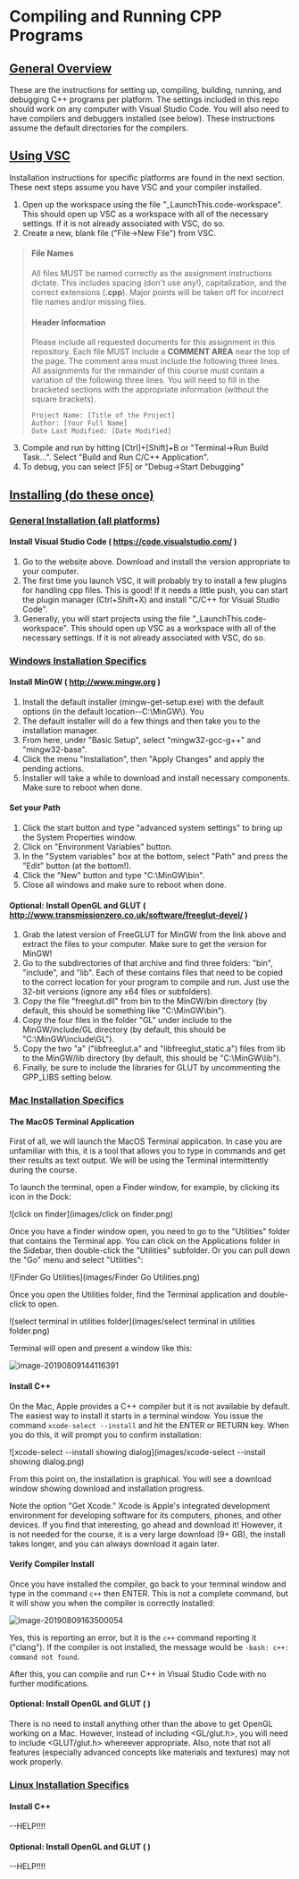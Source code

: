 

# Compiling and Running CPP Programs

## <u>**General Overview**</u>
These are the instructions for setting up, compiling, building, running, and debugging C++ programs per platform. The settings included in this repo should work on any computer with Visual Studio Code. You will also need to have compilers and debuggers installed (see below). These instructions assume the default directories for the compilers.


## <u>**Using VSC**</u>
Installation instructions for specific platforms are found in the next section. These next steps assume you have VSC and your compiler installed.

1. Open up the workspace using the file "_LaunchThis.code-workspace". This should open up VSC as a workspace with all of the necessary settings. If it is not already associated with VSC, do so.
2. Create a new, blank file ("File->New File") from VSC. 

> #### File Names
> All files MUST be named correctly as the assignment instructions dictate. This includes spacing (don't use any!), capitalization, and the correct extensions (**.cpp**). Major points will be taken off for incorrect file names and/or missing files. 
>
> #### Header Information
> Please include all requested documents for this assignment in this repository. Each file MUST include a **COMMENT AREA** near the top of the page. The comment area must include the following three lines. All assignments for the remainder of this course must contain a variation of the following three lines. You will need to fill in the bracketed sections with the appropriate information (without the square brackets).
> ```
> Project Name: [Title of the Project]
> Author: [Your Full Name]
> Date Last Modified: [Date Modified]
> ```

3. Compile and run by hitting [Ctrl]+[Shift]+B or "Terminal->Run Build Task...". Select "Build and Run C/C++ Application".
4. To debug, you can select [F5] or "Debug->Start Debugging"

## <u>**Installing (do these once)**</u>
### <u>General Installation (all platforms)</u>
#### Install Visual Studio Code ( https://code.visualstudio.com/ )
1. Go to the website above. Download and install the version appropriate to your computer.
2. The first time you launch VSC, it will probably try to install a few plugins for handling cpp files. This is good! If it needs a little push, you can start the plugin manager (Ctrl+Shift+X) and install "C/C++ for Visual Studio Code".
3. Generally, you will start projects using the file "_LaunchThis.code-workspace". This should open up VSC as a workspace with all of the necessary settings. If it is not already associated with VSC, do so.


### <u>Windows Installation Specifics</u>
#### Install MinGW ( http://www.mingw.org )

1. Install the default installer (mingw-get-setup.exe) with the default options (in the default location--C:\\MinGW\\).
   You
2. The default installer will do a few things and then take you to the installation manager.
3. From here, under "Basic Setup", select "mingw32-gcc-g++" and "mingw32-base".
4. Click the menu "Installation", then "Apply Changes" and apply the pending actions.
5. Installer will take a while to download and install necessary components. Make sure to reboot when done.

#### Set your Path
1. Click the start button and type "advanced system settings" to bring up the System Properties window.
2. Click on "Environment Variables" button.
3. In the "System variables" box at the bottom, select "Path" and press the "Edit" button (at the bottom!).
4. Click the "New" button and type "C:\MinGW\bin".
5. Close all windows and make sure to reboot when done.

#### Optional: Install OpenGL and GLUT ( http://www.transmissionzero.co.uk/software/freeglut-devel/ )
1. Grab the latest version of FreeGLUT for MinGW from the link above and extract the files to your computer. Make sure to get the version for MinGW!
2. Go to the subdirectories of that archive and find three folders: "bin", "include", and "lib". Each of these contains files that need to be copied to the correct location for your program to compile and run. Just use the 32-bit versions (ignore any x64 files or subfolders).
3. Copy the file "freeglut.dll" from bin to the MinGW/bin directory (by default, this should be something like "C:\MinGW\bin").
4. Copy the four files in the folder "GL" under include to the MinGW/include/GL directory (by default, this should be "C:\MinGW\include\GL").
5. Copy the two "a" ("libfreeglut.a" and "libfreeglut_static.a") files from lib to the MinGW/lib directory (by default, this should be "C:\MinGW\lib").
6. Finally, be sure to include the libraries for GLUT by uncommenting the GPP_LIBS setting below.

### <u>Mac Installation Specifics</u>

#### The MacOS Terminal Application

First of all, we will launch the MacOS Terminal application.  In case you are unfamiliar with this, it is a tool that allows you to type in commands and get their results as text output.  We will be using the Terminal intermittently during the course.

To launch the terminal, open a Finder window, for example, by clicking its icon in the Dock:

![click on finder](images/click on finder.png)

Once you have a finder window open, you need to go to the "Utilities" folder that contains the Terminal app.  You can click on the Applications folder in the Sidebar, then double-click the "Utilities" subfolder.  Or you can pull down the "Go" menu and select "Utilities":

![Finder Go Utilities](images/Finder Go Utilities.png)

Once you open the Utilities folder, find the Terminal application and double-click to open.

![select terminal in utilities folder](images/select terminal in utilities folder.png)

Terminal will open and present a window like this:

![image-20190809144116391](images/image-20190809144116391.png)



#### Install C++

On the Mac, Apple provides a C++ compiler but it is not available by default.  The easiest way to install it starts in a terminal window.  You issue the command `xcode-select --install` and hit the ENTER or RETURN key.  When you do this, it will prompt you to confirm installation:



![xcode-select --install showing dialog](images/xcode-select --install showing dialog.png)

From this point on, the installation is graphical. You will see a download window showing download and installation progress.

Note the option "Get Xcode."  Xcode is Apple's integrated development environment for developing software for its computers, phones, and other devices.  If you find that interesting, go ahead and download it!  However, it is not needed for the course, it is a very large download (9+ GB), the install takes longer, and you can always download it again later.

#### Verify Compiler Install

Once you have installed the compiler, go back to your terminal window and type in the command `c++` then ENTER.  This is not a complete command, but it will show you when the compiler is correctly installed:

![image-20190809163500054](images/image-20190809163500054.png)

Yes, this is reporting an error, but it is the `c++` command reporting it ("clang").  If the compiler is not installed, the message would be `-bash: c++: command not found`.

After this, you can compile and run C++ in Visual Studio Code with no further modifications.

#### Optional: Install OpenGL and GLUT (  )
There is no need to install anything other than the above to get OpenGL working on a Mac. However, instead of including <GL/glut.h>, you will need to include <GLUT/glut.h> whereever appropriate. Also, note that not all features (especially advanced concepts like materials and textures) may not work properly.

### <u>Linux Installation Specifics</u>
#### Install C++
--HELP!!!!

#### Optional: Install OpenGL and GLUT (  )
--HELP!!!!
